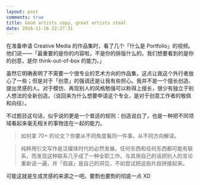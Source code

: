 ```yaml
---
layout: post
comments: true
title: Good artists copy, great artists steal
date: 2016-11-16 22:27:31
---
```


在准备申请 Creative Media 的作品集时，看了几个「什么是 Portfolio」的视频。他们说——「最重要的是你的内容啦，不是你的排版什么的。我们想要看到的是你的创意，是你 think-out-of-box 的能力。」

虽然它明确表明了不需要一个很专业的艺术方向的作品集，这点让我这个外行者放心了一些；但是对于「创意」的强调还是让我有些担心。我并不是一个擅长创造、提出灵感的人。对于模仿、再现别人的风格勉强可以称得上擅长，很少有独立于别人想法的全新创造。（说回来为什么想要申请这个专业，是对于创意工作者的敬佩和向往）。

不过题目这句话，似乎说的更是一个普适的规则：创造说白了，也是一种把不同领域看起来毫无相关的事物连在一起的能力。

> 如何拿 70+ 的论文？你要从不同角度看同一件事，从不同方向解读。

> 纯粹用引文写作是泛媒体时代的必然发展。任何东西和任何东西都可能有联系，而发现这种联系几乎成了一种全职工作。与其用自己的话把别人的言论重新说一遍，并「假装」是自己的洞见，不如尝试把这些片段拼接起来。

可能这就是生成灵感的来源之一吧。要剽也要剽的彻底一点 XD
